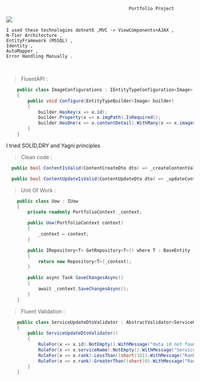 
                                                  Portfolio Project
![](https://github.com/Your_Repository_Name/Your_GIF_Name.gif)
```
I used these technologies dotnet6 ,MVC -> ViewComponents<AJAX ,
N-Tier Architecture ,
EntityFramework (MSSQL) ,
Identity ,
AutoMapper ,
Error Handling Manually .
```
<br>


> FluentAPI : 

```c#
    public class ImageConfigurations : IEntityTypeConfiguration<Image>
    {
        public void Configure(EntityTypeBuilder<Image> builder)
        {
            builder.HasKey(x => x.id);
            builder.Property(x => x.imgPath).IsRequired();
            builder.HasOne(x => x.contentDetail).WithMany(x => x.images).HasForeignKey(x => x.contentDetailId);
        }
    }
```


I tried SOLİD,DRY and Yagni principles <br>

> Clean code :
```c#
  public bool ContentIsValid(ContentCreateDto dto) => _createContentValidator.Validate(dto).IsValid;

  public bool ContentUpdateIsValid(ContentUpdateDto dto) => _updateContentValidator.Validate(dto).IsValid;
```

> Unit Of Work : 

```c#
    public class Uow : IUow 
    {
        private readonly PortfolioContext _context;

        public Uow(PortfolioContext context)
        {
            _context = context;
        }

        public IRepository<T> GetRepository<T>() where T : BaseEntity
        {
            return new Repository<T>(_context);
        }

        public async Task SaveChangesAsync()
        {
            await _context.SaveChangesAsync();
        }
    }
```
> Fluent Validation :
```c#
    public class ServiceUpdateDtoValidator : AbstractValidator<ServiceUpdateDto>
    {
        public ServiceUpdateDtoValidator()
        {
            RuleFor(x => x.id).NotEmpty().WithMessage("data id not found");
            RuleFor(x => x.serviceName).NotEmpty().WithMessage("Service name can't be empty");
            RuleFor(x => x.rank).LessThan((short)101).WithMessage("Rank max value is 100");
            RuleFor(x => x.rank).GreaterThan((short)0).WithMessage("Rank min value is 1");
        }
    }
```

